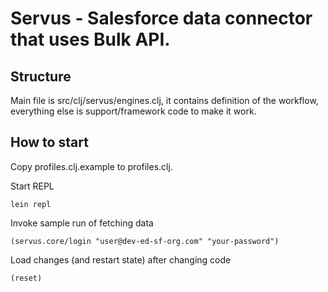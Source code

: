 # Servus - Salesforce data connector that uses Bulk API.

## Structure

Main file is src/clj/servus/engines.clj, it contains definition of the workflow, everything else is
support/framework code to make it work.

## How to start

Copy profiles.clj.example to profiles.clj.

Start REPL

    lein repl

Invoke sample run of fetching data

    (servus.core/login "user@dev-ed-sf-org.com" "your-password")

Load changes (and restart state) after changing code

    (reset)

